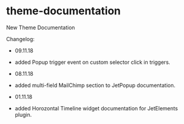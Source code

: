 # theme-documentation
New Theme Documentation

Changelog:
- 09.11.18
- added Popup trigger event on custom selector click in triggers.

- 08.11.18

- added multi-field MailChimp section to JetPopup documentation.

- 01.11.18

- added Horozontal Timeline widget documentation for JetElements plugin.

